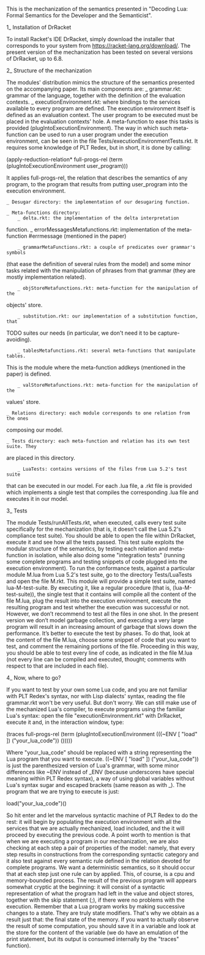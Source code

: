 This is the mechanization of the semantics presented in "Decoding Lua: Formal 
Semantics for the Developer and the Semanticist".

1_ Installation of DrRacket

To install Racket's IDE DrRacket, simply download the installer that corresponds 
to your system from https://racket-lang.org/download/. The present version of the 
mechanization has been tested on several versions of DrRacket, up to 6.8.

2_ Structure of the mechanization

The modules' distribution mimics the structure of the semantics presented on
the accompanying paper. Its main components are:
	_ grammar.rkt: grammar of the language, together with the definition
of the evaluation contexts.
	_ executionEnvironment.rkt: where bindings to the services available to every
program are defined. The execution environment itself is defined as an evaluation
context. The user program to be executed must be placed in the evaluation contexts'
hole. A meta-function to ease this tasks is provided (plugIntoExecutionEnvironment).
The way in which such meta-function can be used to run a user program under the
execution environment, can be seen in the file Tests/executionEnvironmentTests.rkt.
It requires some knowledge of PLT Redex, but in short, it is done by calling:

(apply-reduction-relation* 
	full-progs-rel 
		(term (plugIntoExecutionEnvironment user_program)))

It applies full-progs-rel, the relation that describes the semantics of any
program, to the program that results from putting user_program into the execution 
environment.

	_ Desugar directory: the implementation of our desugaring function. 

	_ Meta-functions directory:
		_ delta.rkt: the implementation of the delta interpretation
function.
		_ errorMessagesMetafunctions.rkt: implementation of the meta-function
#errmessage (mentioned in the paper)

		_ grammarMetaFunctions.rkt: a couple of predicates over grammar's symbols
(that ease the definition of several rules from the model) and some minor tasks related with 
the manipulation of phrases from that grammar (they are mostly implementation related).

		_ objStoreMetafunctions.rkt: meta-function for the manipulation of the 
objects' store.

		_ substitution.rkt: our implementation of a substitution function, that 
TODO suites our needs (in particular, we don't need it to be capture-avoiding).
		
		_ tablesMetafunctions.rkt: several meta-functions that manipulate tables.
This is the module where the meta-function addkeys (mentioned in the paper) is defined.
		
		_ valStoreMetafunctions.rkt: meta-function for the manipulation of the 
values' store.	
	
	_ Relations directory: each module corresponds to one relation from the ones
composing our model.

	_ Tests directory: each meta-function and relation has its own test suite. They
are placed in this directory.
 
		_ LuaTests: contains versions of the files from Lua 5.2's test suite
that can be executed in our model. For each .lua file, a .rkt file is provided which
implements a single test that compiles the corresponding .lua file and executes it
in our model.

3_ Tests

The module Tests/runAllTests.rkt, when executed, calls every test suite  
specifically for the mechanization (that is, it doesn't call the Lua 5.2's compliance 
test suite). You should be able to open the file within DrRacket, execute it and
see how all the tests passed. This test suite exploits the modular
structure of the semantics, by testing each relation and meta-function in isolation,
while also doing some "integration tests" (running some complete programs and testing
snippets of code plugged into the execution environment). 
	To run the conformance tests, against a particular module M.lua from
Lua 5.2's test suite, go to the directory Tests/LuaTests and open the file M.rkt.
This module will provide a simple test suite, named lua-M-test-suite. By executing
it, like a regular procedure (that is, (lua-M-test-suite)), the single test that
it contains will compile all the content of the file M.lua, plug the result
into the execution environment, execute the resulting program and test
whether the execution was successful or not. However, we don’t recommend to
test all the files in one shot. In the present version we don’t model garbage
collection, and executing a very large program will result in an increasing amount 
of garbage that slows down the performance. It’s better to execute the test by phases. 
To do that, look at the content of the file M.lua, choose some snippet of code that you 
want to test, and comment the remaining portions of the file. Proceeding in this way, 
you should be able to test every line of code, as indicated in the file M.lua (not 
every line can be compiled and executed, thought; comments with respect to that are 
included in each file).

4_ Now, where to go?

If you want to test by your own some Lua code, and you are not familiar with PLT 
Redex's syntax, nor with Lisp dialects' syntax, reading the file grammar.rkt won't be 
very useful. But don't worry. We can still make use of the mechanized Lua's compiler,
to execute programs using the familiar Lua's syntax: open the file 
"executionEnvironment.rkt" with DrRacket, execute it and, in the interaction window, type:

(traces
    full-progs-rel
    (term
     (plugIntoExecutionEnvironment
      (((~ENV \[ "load" \]) ("your_lua_code")) ()))))

Where "your_lua_code" should be replaced with a string representing the Lua program
that you want to execute. ((~ENV \[ "load" \]) ("your_lua_code")) is just the
parenthesized version of Lua's grammar, with some minor differences like ~ENV instead
of _ENV (because underscores have special meaning within PLT Redex syntax), a way of 
using global variables without Lua's syntax sugar and escaped brackets
(same reason as with _). The program that we are trying to execute is just:

load("your_lua_code")()

So hit enter and let the marvelous syntactic machine of PLT Redex to do the rest:
it will begin by populating the execution environment with all the services that
we are actually mechanized, load included, and the it will proceed by executing
the previous code. 
	A point worth to mention is that when we are executing a program
in our mechanization, we are also checking at each step a pair of properties of
the model: namely, that every step results in constructions from the corresponding
syntactic category and it also test against every semantic rule defined in the
relation devoted for complete programs. We want a deterministic semantics, so
it should occur that at each step just one rule can by applied. This, of course,
is a cpu and memory-bounded process.
	The result of the previous program will appears somewhat cryptic at the beginning:
it will consist of a syntactic representation of what the program had left in
the value and object stores, together with the skip statement (;), if there were no
problems with the execution. 
	Remember that a Lua program works by making successive changes to a state.
They are truly state modifiers. That's why we obtain as a result just that: the final
state of the memory. If you want to actually observe the result of some computation,
you should save it in a variable and look at the store for the content of the variable
(we do have an emulation of the print statement, but its output is consumed internally
by the "traces" function).
